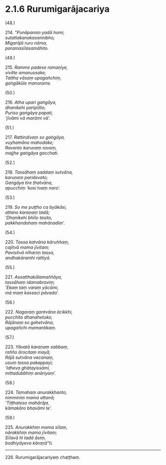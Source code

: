 

# 2.1.6 Rurumigarājacariya




(48.)

214\. _“Punāparaṃ yadā homi,_  
_sutattakanakasannibho;_  
_Migarājā ruru nāma,_  
_paramasīlasamāhito._  


(49.)

215\. _Ramme padese ramaṇīye,_  
_vivitte amanussake;_  
_Tattha vāsaṃ upagañchiṃ,_  
_gaṅgākūle manorame._  


(50.)

216\. _Atha upari gaṅgāya,_  
_dhanikehi paripīḷito;_  
_Puriso gaṅgāya papati,_  
_‘jīvāmi vā marāmi vā’._  


(51.)

217\. _Rattindivaṃ so gaṅgāya,_  
_vuyhamāno mahodake;_  
_Ravanto karuṇaṃ ravaṃ,_  
_majjhe gaṅgāya gacchati._  


(52.)

218\. _Tassāhaṃ saddaṃ sutvāna,_  
_karuṇaṃ paridevato;_  
_Gaṅgāya tīre ṭhatvāna,_  
_apucchiṃ ‘kosi tvaṃ naro’._  


(53.)

219\. _So me puṭṭho ca byākāsi,_  
_attano karaṇaṃ tadā;_  
_‘Dhanikehi bhīto tasito,_  
_pakkhandohaṃ mahānadiṃ’._  


(54.)

220\. _Tassa katvāna kāruññaṃ,_  
_cajitvā mama jīvitaṃ;_  
_Pavisitvā nīhariṃ tassa,_  
_andhakāramhi rattiyā._  


(55.)

221\. _Assatthakālamaññāya,_  
_tassāhaṃ idamabraviṃ;_  
_‘Ekaṃ taṃ varaṃ yācāmi,_  
_mā maṃ kassaci pāvada’._  


(56.)

222\. _Nagaraṃ gantvāna ācikkhi,_  
_pucchito dhanahetuko;_  
_Rājānaṃ so gahetvāna,_  
_upagañchi mamantikaṃ._  


(57.)

223\. _Yāvatā karaṇaṃ sabbaṃ,_  
_rañño ārocitaṃ mayā;_  
_Rājā sutvāna vacanaṃ,_  
_usuṃ tassa pakappayi;_  
_‘Idheva ghātayissāmi,_  
_mittadubbhiṃ anāriyaṃ’._  


(58.)

224\. _Tamahaṃ anurakkhanto,_  
_nimminiṃ mama attanā;_  
_‘Tiṭṭhateso mahārāja,_  
_kāmakāro bhavāmi te’._  


(59.)

225\. _Anurakkhiṃ mama sīlaṃ,_  
_nārakkhiṃ mama jīvitaṃ;_  
_Sīlavā hi tadā āsiṃ,_  
_bodhiyāyeva kāraṇā”ti._  


---

226\. Rurumigarājacariyaṃ chaṭṭhaṃ.





